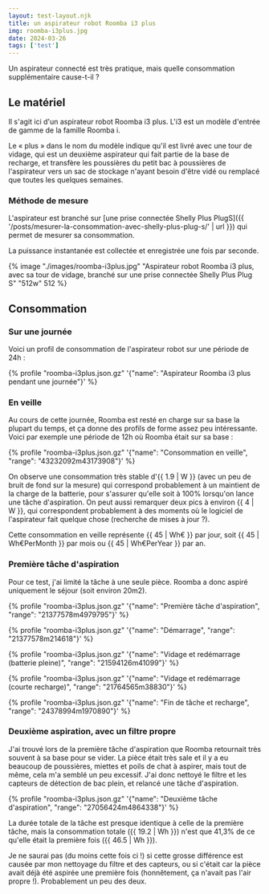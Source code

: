 ```yaml
---
layout: test-layout.njk 
title: un aspirateur robot Roomba i3 plus
img: roomba-i3plus.jpg
date: 2024-03-26
tags: ['test']
---
```


Un aspirateur connecté est très pratique, mais quelle consommation supplémentaire cause-t-il ?
<!-- excerpt -->

## Le matériel
<div id="Introduction">
<div>

Il s'agit ici d'un aspirateur robot Roomba i3 plus. L'i3 est un modèle d'entrée de gamme de la famille Roomba i.

Le « plus » dans le nom du modèle indique qu'il est livré avec une tour de vidage, qui est un deuxième aspirateur qui fait partie de la base de recharge, et transfère les poussières du petit bac à poussières de l'aspirateur vers un sac de stockage n'ayant besoin d'être vidé ou remplacé que toutes les quelques semaines.

### Méthode de mesure

L'aspirateur est branché sur [une prise connectée Shelly Plus PlugS]({{ '/posts/mesurer-la-consommation-avec-shelly-plus-plug-s/' | url }}) qui permet de mesurer sa consommation.

La puissance instantanée est collectée et enregistrée une fois par seconde.

</div>
{% image "./images/roomba-i3plus.jpg" "Aspirateur robot Roomba i3 plus, avec sa tour de vidage, branché sur une prise connectée Shelly Plus Plug S" "512w" 512 %}
</div>

## Consommation

### Sur une journée

Voici un profil de consommation de l'aspirateur robot sur une période de 24h :

{% profile "roomba-i3plus.json.gz" '{"name": "Aspirateur Roomba i3 plus pendant une journée"}' %}

### En veille

Au cours de cette journée, Roomba est resté en charge sur sa base la plupart du temps, et ça donne des profils de forme assez peu intéressante. Voici par exemple une période de 12h où Roomba était sur sa base :

{% profile "roomba-i3plus.json.gz" '{"name": "Consommation en veille", "range": "43232092m43173908"}' %}

On observe une consommation très stable d'{{ 1.9 | W }} (avec un peu de bruit de fond sur la mesure) qui correspond probablement à un maintient de la charge de la batterie, pour s'assurer qu'elle soit à 100% lorsqu'on lance une tâche d'aspiration. On peut aussi remarquer deux pics à environ {{ 4 | W }}, qui correspondent probablement à des moments où le logiciel de l'aspirateur fait quelque chose (recherche de mises à jour ?).

Cette consommation en veille représente {{ 45 | Wh€ }} par jour, soit {{ 45 | Wh€PerMonth }} par mois ou {{ 45 | Wh€PerYear }} par an.

### Première tâche d'aspiration

Pour ce test, j'ai limité la tâche à une seule pièce. Roomba a donc aspiré uniquement le séjour (soit environ 20m2).

{% profile "roomba-i3plus.json.gz" '{"name": "Première tâche d\'aspiration", "range": "21377578m4979795"}' %}



{% profile "roomba-i3plus.json.gz" '{"name": "Démarrage", "range": "21377578m214618"}' %}

{% profile "roomba-i3plus.json.gz" '{"name": "Vidage et redémarrage (batterie pleine)", "range": "21594126m41099"}' %}

{% profile "roomba-i3plus.json.gz" '{"name": "Vidage et redémarrage (courte recharge)", "range": "21764565m38830"}' %}

{% profile "roomba-i3plus.json.gz" '{"name": "Fin de tâche et recharge", "range": "24378994m1970890"}' %}

### Deuxième aspiration, avec un filtre propre

J'ai trouvé lors de la première tâche d'aspiration que Roomba retournait très souvent à sa base pour se vider. La pièce était très sale et il y a eu beaucoup de poussières, miettes et poils de chat à aspirer, mais tout de même, cela m'a semblé un peu excessif. J'ai donc nettoyé le filtre et les capteurs de détection de bac plein, et relancé une tâche d'aspiration.

{% profile "roomba-i3plus.json.gz" '{"name": "Deuxième tâche d\'aspiration", "range": "27056424m4864338"}' %}

La durée totale de la tâche est presque identique à celle de la première tâche, mais la consommation totale ({{ 19.2 | Wh }}) n'est que 41,3% de ce qu'elle était la première fois ({{ 46.5 | Wh }}).

Je ne saurai pas (du moins cette fois ci !) si cette grosse différence est causée par mon nettoyage du filtre et des capteurs, ou si c'était car la pièce avait déjà été aspirée une première fois (honnêtement, ça n'avait pas l'air propre !). Probablement un peu des deux.

